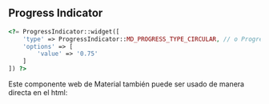 ## Progress Indicator

```php
<?= ProgressIndicator::widget([
    'type' => ProgressIndicator::MD_PROGRESS_TYPE_CIRCULAR, // o ProgressIndicator::MD_PROGRESS_TYPE_LINEAR
    'options' => [
        'value' => '0.75'
    ]
]) ?>
```

Este componente web de Material también puede ser usado de manera directa en el html:

<md-linear-progress value='0.75'></md-linear-progress>
<md-circular-progress indeterminate></md-circular-progress>

<md-circular-progress value="0.75"></md-circular-progress>
<md-linear-progress indeterminate></md-linear-progress>
